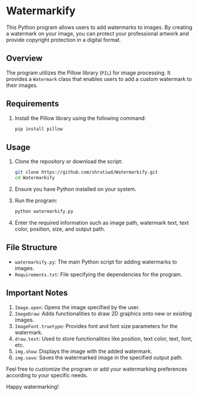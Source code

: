 # Watermarkify

This Python program allows users to add watermarks to images. By creating a watermark on your image, you can protect your professional artwork and provide copyright protection in a digital format.

## Overview

The program utilizes the Pillow library (`PIL`) for image processing. It provides a `Watermark` class that enables users to add a custom watermark to their images.

## Requirements

1. Install the Pillow library using the following command:

    ```bash
    pip install pillow
    ```

## Usage

1. Clone the repository or download the script:

    ```bash
    git clone https://github.com/shrutiwd/Watermarkify.git
    cd Watermarkify
    ```

2. Ensure you have Python installed on your system.

3. Run the program:

    ```bash
    python watermarkify.py
    ```

4. Enter the required information such as image path, watermark text, text color, position, size, and output path.

## File Structure

- `watermarkify.py`: The main Python script for adding watermarks to images.
- `Requirements.txt`: File specifying the dependencies for the program.

## Important Notes

1. `Image.open`: Opens the image specified by the user.
2. `ImageDraw`: Adds functionalities to draw 2D graphics onto new or existing images.
3. `ImageFont.truetype`: Provides font and font size parameters for the watermark.
4. `draw.text`: Used to store functionalities like position, text color, text, font, etc.
5. `img.show`: Displays the image with the added watermark.
6. `img.save`: Saves the watermarked image in the specified output path.

Feel free to customize the program or add your watermarking preferences according to your specific needs.

Happy watermarking!
